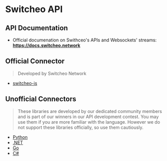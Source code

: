 # Switcheo API

## API Documentation
+ Official documenation on Swithceo's APIs and Websockets' streams: **https://docs.switcheo.network**

## Official Connector
> Developed by Switcheo Network
- [switcheo-js](https://github.com/Switcheo/switcheo-js)

## Unofficial Connectors
> These libraries are developed by our dedicated community members and is part of our winners in our API development contest. You may use them if you are more familiar with the language. However we do not support these libraries officially, so use them cautiously.
+ [Python](https://github.com/KeithSSmith/switcheo-python)
+ [.NET](https://github.com/Zaliro/Switcheo.Net)
+ [Go](https://github.com/O3Labs/switcheo-go)
+ [C#](https://github.com/CityOfZion/NeoModules/)